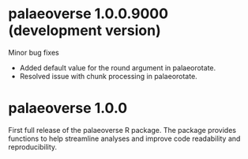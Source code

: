 # palaeoverse 1.0.0.9000 (development version)
Minor bug fixes

* Added default value for the round argument in palaeorotate. 
* Resolved issue with chunk processing in palaeorotate. 

# palaeoverse 1.0.0
First full release of the palaeoverse R package.
The package provides functions to help streamline analyses and improve code readability and reproducibility.

